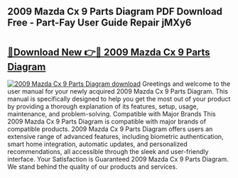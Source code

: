 ## 2009 Mazda Cx 9 Parts Diagram PDF Download Free - Part-Fay User Guide Repair jMXy6

# <h2><a href="http://dfj9ba.blite.top/?on=2009+Mazda+Cx+9+Parts+Diagram">🔗Download New 👉🔴 2009 Mazda Cx 9 Parts Diagram</a></h2>

[![2009 Mazda Cx 9 Parts Diagram download](https://i.imgur.com/lujVjoI.png)](http://dfj9ba.blite.top/?on=2009+Mazda+Cx+9+Parts+Diagram)
Greetings and welcome to the user manual for your newly acquired 2009 Mazda Cx 9 Parts Diagram. This manual is specifically designed to help you get the most out of your product by providing a thorough explanation of its features, setup, usage, maintenance, and problem-solving. Compatible with Major Brands This 2009 Mazda Cx 9 Parts Diagram is compatible with major brands of compatible products. 2009 Mazda Cx 9 Parts Diagram offers users an extensive range of advanced features, including biometric authentication, smart home integration, automatic updates, and personalized recommendations, all accessible through the sleek and user-friendly interface. Your Satisfaction is Guaranteed 2009 Mazda Cx 9 Parts Diagram. We stand behind the quality of our products and services.
